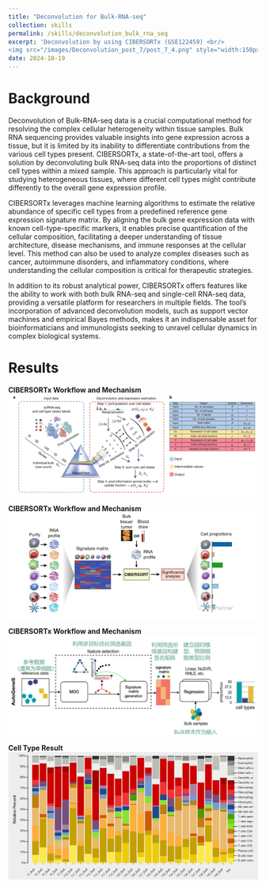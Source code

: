```yaml
---
title: "Deconvolution for Bulk-RNA-seq"
collection: skills
permalink: /skills/deconvolution_bulk_rna_seq
excerpt: 'Deconvolution by using CIBERSORTx (GSE122459) <br/>
<img src="/images/Deconvolution_post_7/post_7_4.png" style="width:150px; height:75px;"><br/>'
date: 2024-10-19
---
```


Background
======
Deconvolution of Bulk-RNA-seq data is a crucial computational method for resolving the complex cellular heterogeneity within tissue samples. Bulk RNA sequencing provides valuable insights into gene expression across a tissue, but it is limited by its inability to differentiate contributions from the various cell types present. CIBERSORTx, a state-of-the-art tool, offers a solution by deconvoluting bulk RNA-seq data into the proportions of distinct cell types within a mixed sample. This approach is particularly vital for studying heterogeneous tissues, where different cell types might contribute differently to the overall gene expression profile.<br/>

CIBERSORTx leverages machine learning algorithms to estimate the relative abundance of specific cell types from a predefined reference gene expression signature matrix. By aligning the bulk gene expression data with known cell-type-specific markers, it enables precise quantification of the cellular composition, facilitating a deeper understanding of tissue architecture, disease mechanisms, and immune responses at the cellular level. This method can also be used to analyze complex diseases such as cancer, autoimmune disorders, and inflammatory conditions, where understanding the cellular composition is critical for therapeutic strategies.<br/>

In addition to its robust analytical power, CIBERSORTx offers features like the ability to work with both bulk RNA-seq and single-cell RNA-seq data, providing a versatile platform for researchers in multiple fields. The tool’s incorporation of advanced deconvolution models, such as support vector machines and empirical Bayes methods, makes it an indispensable asset for bioinformaticians and immunologists seeking to unravel cellular dynamics in complex biological systems.<br/>

Results
======

**CIBERSORTx Workflow and Mechanism** <img src="/images/Deconvolution_post_7/post_7_1.png"><br/>

**CIBERSORTx Workflow and Mechanism** <img src="/images/Deconvolution_post_7/post_7_2.png"><br/>

**CIBERSORTx Workflow and Mechanism** <img src="/images/Deconvolution_post_7/post_7_3.png"><br/>

**Cell Type Result** <img src="/images/Deconvolution_post_7/post_7_4.png"><br/>

